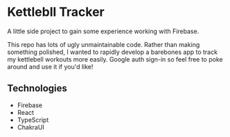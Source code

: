 # Kettlebll Tracker

A little side project to gain some experience working with Firebase.

This repo has lots of ugly unmaintainable code. Rather than making something polished, I wanted to rapidly develop a barebones app to track my kettlebell workouts more easily. Google auth sign-in so feel free to poke around and use it if you'd like!

## Technologies

- Firebase
- React
- TypeScript
- ChakraUI
